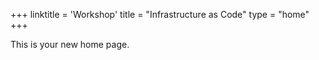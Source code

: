 +++
linktitle = 'Workshop'
title = "Infrastructure as Code"
type = "home"
+++

This is your new home page.
